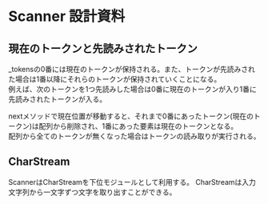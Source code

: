 # Scanner 設計資料

## 現在のトークンと先読みされたトークン
_tokensの0番には現在のトークンが保持される。また、トークンが先読みされた場合は1番以降にそれらのトークンが保持されていくことになる。  
例えば、次のトークンを1つ先読みした場合は0番に現在のトークンが入り1番に先読みされたトークンが入る。

nextメソッドで現在位置が移動すると、それまで0番にあったトークン(現在のトークン)は配列から削除され、1番にあった要素は現在のトークンとなる。  
配列から全てのトークンが無くなった場合はトークンの読み取りが実行される。  

## CharStream
ScannerはCharStreamを下位モジュールとして利用する。
CharStreamは入力文字列から一文字ずつ文字を取り出すことができる。
